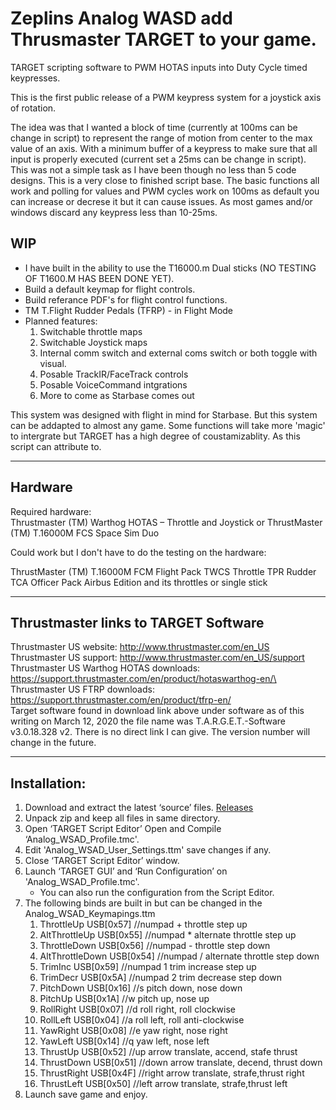 # Zeplins Analog WASD add Thrusmaster TARGET to your game.
  
  TARGET scripting software to PWM HOTAS inputs into Duty Cycle timed keypresses.

This is the first public release of a PWM keypress system for a joystick axis of rotation. 

The idea was that I wanted a block of time (currently at 100ms can be change in script) to represent the range of motion from center to the max value of an axis. With a minimum buffer of a keypress to make sure that all input is properly executed (current set a 25ms can be change in script). 
This was not a simple task as I have been though no less than 5 code designs. This is a very close to finished script base. The basic functions all work and polling  for values and PWM cycles work on 100ms as default you can increase or decrese it but it can cause issues. As most games and/or windows discard any keypress less than 10-25ms.

## **WIP**

* I have built in the ability to use the T16000.m Dual sticks (NO TESTING OF T1600.M HAS BEEN DONE YET).
* Build a default keymap for flight controls. 
* Build referance PDF's for flight control functions.
* TM T.Flight Rudder Pedals (TFRP) - in Flight Mode
* Planned features:
	1. Switchable throttle maps
	2. Switchable Joystick maps
	3. Internal comm switch and external coms switch or both toggle with visual.
	4. Posable TrackIR/FaceTrack controls
	6. Posable VoiceCommand intgrations
	5. More to come as Starbase comes out

This system was designed with flight in mind for Starbase. But this system can be addapted to almost any game. Some functions will take more 'magic' to intergrate but TARGET has a high degree of coustamizablity. As this script can attribute to.

---

## Hardware
Required hardware:  
Thrustmaster (TM) Warthog HOTAS – Throttle and Joystick
or
ThrustMaster (TM) T.16000M FCS Space Sim Duo

Could work but I don't have to do the testing on the hardware:

ThrustMaster (TM) T.16000M FCM Flight Pack
TWCS Throttle
TPR Rudder
TCA Officer Pack Airbus Edition and its throttles or single stick

---


## Thrustmaster links to TARGET Software

Thrustmaster US website: http://www.thrustmaster.com/en_US
Thrustmaster US support: http://www.thrustmaster.com/en_US/support
Thrustmaster US Warthog HOTAS downloads: https://support.thrustmaster.com/en/product/hotaswarthog-en/\
Thrustmaster US FTRP downloads: https://support.thrustmaster.com/en/product/tfrp-en/  
Target software found in download link above under software as of this writing on March 12, 2020 the file name was T.A.R.G.E.T.-Software v3.0.18.328 v2. There is no direct link I can give. The version number will change in the future.

---
## Installation:

   1. Download and extract the latest ‘source’ files. [Releases](https://github.com/zeplintwo/AnalogWASD-2/releases)
   2. Unpack zip and keep all files in same directory. 
   3. Open ‘TARGET Script Editor’ Open and Compile ‘Analog_WSAD_Profile.tmc'.
   4. Edit 'Analog_WSAD_User_Settings.ttm' save changes if any.
   5. Close ‘TARGET Script Editor’ window.
   6. Launch ‘TARGET GUI’ and ‘Run Configuration’ on 'Analog_WSAD_Profile.tmc'. 
      - You can also run the configuration from the Script Editor.
   7. The following binds are built in but can be changed in the Analog_WSAD_Keymapings.ttm
        1. ThrottleUp       USB[0x57]   //numpad + throttle step up
        2. AltThrottleUp    USB[0x55]   //numpad * alternate throttle step up
        3. ThrottleDown     USB[0x56]   //numpad - throttle step down
        4. AltThrottleDown  USB[0x54]   //numpad / alternate throttle step down
        5. TrimInc          USB[0x59]   //numpad 1 trim increase step up
        6. TrimDecr         USB[0x5A]   //numpad 2 trim decrease step down
        7. PitchDown        USB[0x16]   //s pitch down, nose down
        8. PitchUp          USB[0x1A]   //w pitch up, nose up
        9. RollRight        USB[0x07]   //d roll right, roll clockwise
        10. RollLeft         USB[0x04]   //a roll left, roll anti-clockwise
        11. YawRight         USB[0x08]   //e yaw right, nose right
        12. YawLeft          USB[0x14]   //q yaw left, nose left
        13. ThrustUp         USB[0x52]   //up arrow translate, accend, stafe thrust 
        14. ThrustDown       USB[0x51]   //down arrow translate, decend, thrust down
        15. ThrustRight      USB[0x4F]   //right arrow translate, strafe,thrust right
        16. ThrustLeft       USB[0x50]   //left arrow translate, strafe,thrust left
   9. Launch save game and enjoy. 
